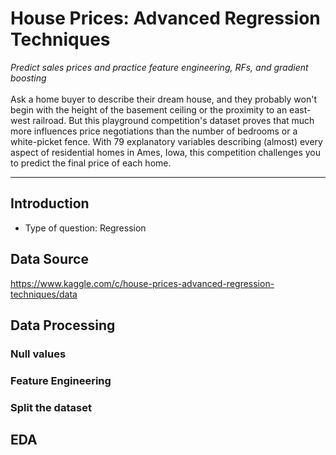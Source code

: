 # House Prices: Advanced Regression Techniques
<i>Predict sales prices and practice feature engineering, RFs, and gradient boosting </i>
<br>
<br>
Ask a home buyer to describe their dream house, and they probably won't begin with the height of the basement ceiling or the proximity to an east-west railroad. But this playground competition's dataset proves that much more influences price negotiations than the number of bedrooms or a white-picket fence. With 79 explanatory variables describing (almost) every aspect of residential homes in Ames, Iowa, this competition challenges you to predict the final price of each home.
<hr>

## Introduction

- Type of question: Regression 

## Data Source
https://www.kaggle.com/c/house-prices-advanced-regression-techniques/data

## Data Processing

### Null values

### Feature Engineering

### Split the dataset

## EDA




